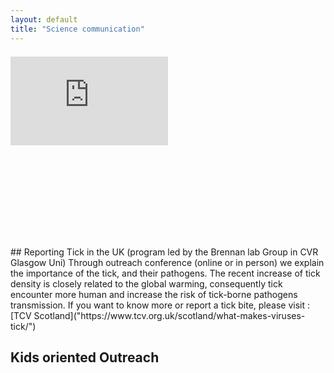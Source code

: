 ```yaml
---
layout: default
title: "Science communication"
---
```

<div style="position: relative; margin: 1.5em 0; padding-bottom: 56.25%;">
  <iframe style="position: absolute;" src="https://youtube.com/embed/Bv1kkVsz5CM" width="50%" height="50%" frameborder="0" allowfullscreen></iframe>
</div>
## Reporting Tick in the UK (program led by the Brennan lab Group in CVR Glasgow Uni)
Through outreach conference (online or in person) we explain the importance of the tick, and their pathogens.
The recent increase of tick density is closely related to the global warming, 
consequently tick encounter more human and increase the risk of tick-borne pathogens transmission.
If you want to know more or report a tick bite, please visit : [TCV Scotland]("https://www.tcv.org.uk/scotland/what-makes-viruses-tick/") 

## Kids oriented Outreach
                          
